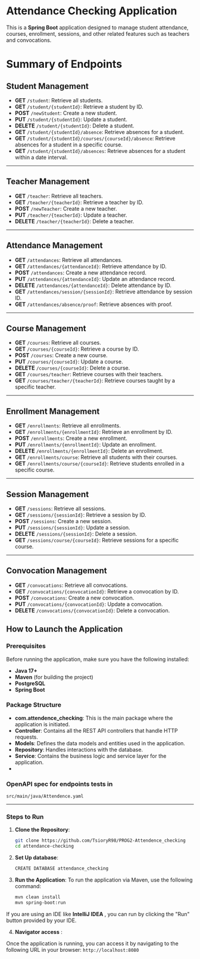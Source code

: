 # Attendance Checking Application

This is a **Spring Boot** application designed to manage student attendance, courses, enrollment, sessions, and other related features such as teachers and convocations.

# Summary of Endpoints

## Student Management
- **GET** `/student`: Retrieve all students.
- **GET** `/student/{studentId}`: Retrieve a student by ID.
- **POST** `/newStudent`: Create a new student.
- **PUT** `/student/{studentId}`: Update a student.
- **DELETE** `/student/{studentId}`: Delete a student.
- **GET** `/student/{studentId}/absence`: Retrieve absences for a student.
- **GET** `/student/{studentId}/courses/{courseId}/absence`: Retrieve absences for a student in a specific course.
- **GET** `/student/{studentId}/absences`: Retrieve absences for a student within a date interval.

---

## Teacher Management
- **GET** `/teacher`: Retrieve all teachers.
- **GET** `/teacher/{teacherId}`: Retrieve a teacher by ID.
- **POST** `/newTeacher`: Create a new teacher.
- **PUT** `/teacher/{teacherId}`: Update a teacher.
- **DELETE** `/teacher/{teacherId}`: Delete a teacher.

---

## Attendance Management
- **GET** `/attendances`: Retrieve all attendances.
- **GET** `/attendances/{attendanceId}`: Retrieve attendance by ID.
- **POST** `/attendances`: Create a new attendance record.
- **PUT** `/attendances/{attendanceId}`: Update an attendance record.
- **DELETE** `/attendances/{attendanceId}`: Delete attendance by ID.
- **GET** `/attendances/session/{sessionId}`: Retrieve attendance by session ID.
- **GET** `/attendances/absence/proof`: Retrieve absences with proof.

---

## Course Management
- **GET** `/courses`: Retrieve all courses.
- **GET** `/courses/{courseId}`: Retrieve a course by ID.
- **POST** `/courses`: Create a new course.
- **PUT** `/courses/{courseId}`: Update a course.
- **DELETE** `/courses/{courseId}`: Delete a course.
- **GET** `/courses/teacher`: Retrieve courses with their teachers.
- **GET** `/courses/teacher/{teacherId}`: Retrieve courses taught by a specific teacher.

---

## Enrollment Management
- **GET** `/enrollments`: Retrieve all enrollments.
- **GET** `/enrollments/{enrollmentId}`: Retrieve an enrollment by ID.
- **POST** `/enrollments`: Create a new enrollment.
- **PUT** `/enrollments/{enrollmentId}`: Update an enrollment.
- **DELETE** `/enrollments/{enrollmentId}`: Delete an enrollment.
- **GET** `/enrollments/course`: Retrieve all students with their courses.
- **GET** `/enrollments/course/{courseId}`: Retrieve students enrolled in a specific course.

---

## Session Management
- **GET** `/sessions`: Retrieve all sessions.
- **GET** `/sessions/{sessionId}`: Retrieve a session by ID.
- **POST** `/sessions`: Create a new session.
- **PUT** `/sessions/{sessionId}`: Update a session.
- **DELETE** `/sessions/{sessionId}`: Delete a session.
- **GET** `/sessions/course/{courseId}`: Retrieve sessions for a specific course.

---

## Convocation Management
- **GET** `/convocations`: Retrieve all convocations.
- **GET** `/convocations/{convocationId}`: Retrieve a convocation by ID.
- **POST** `/convocations`: Create a new convocation.
- **PUT** `/convocations/{convocationId}`: Update a convocation.
- **DELETE** `/convocations/{convocationId}`: Delete a convocation.

## How to Launch the Application

### Prerequisites

Before running the application, make sure you have the following installed:

- **Java 17+**
- **Maven** (for building the project)
- **PostgreSQL**
- **Spring Boot**

### Package Structure

- **com.attendence_checking**: This is the main package where the application is initiated.
- **Controller**: Contains all the REST API controllers that handle HTTP requests.
- **Models**: Defines the data models and entities used in the application.
- **Repository**: Handles interactions with the database.
- **Service**: Contains the business logic and service layer for the application.
- 
### OpenAPI spec for endpoints tests in 
```src/main/java/Attendence.yaml```

---

### Steps to Run

1. **Clone the Repository**:
   ```bash
   git clone https://github.com/TsioryR98/PROG2-Attendence_checking
   cd attendance-checking
    ```   
2. **Set Up database**:
   ```bash
   CREATE DATABASE attendance_checking
   ```
3. **Run the Application**: To run the application via Maven, use the following command:
   ```bash
   mvn clean install
   mvn spring-boot:run
   ```
 If you are using an IDE like **IntelliJ IDEA** , you can run by clicking the "Run" button provided by your IDE.

4. **Navigator access** :

Once the application is running, you can access it by navigating to the following URL in your browser:
   ```http://localhost:8080```
